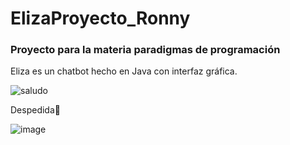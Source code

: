 # ElizaProyecto_Ronny

### Proyecto para la materia paradigmas de programación
Eliza es un chatbot hecho en Java con interfaz gráfica.

![saludo](https://user-images.githubusercontent.com/100802754/204070300-ef188b66-1db4-4bad-94b9-0f69ee500d53.png)
 
Despedida👋

![image](https://user-images.githubusercontent.com/100802754/204077386-ff4ec852-6edb-4fe5-8d82-585d4b4993c0.png)

